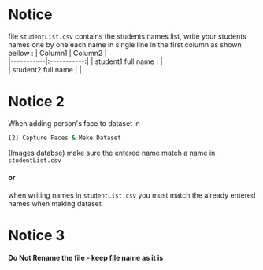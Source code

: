 # Notice

file `studentList.csv` contains the students names list, write your students names one by one each name in single line in the first column as shown bellow :
| Column1 | Column2 |  
|-----------|:-----------:|
| student1 full name | |  
| student2 full name | |

# Notice 2

When adding person's face to dataset in

```sh
[2] Capture Faces & Make Dataset
```

(Images databse) make sure the entered name match a name in `studentList.csv`

#### **or**

when writing names in `studentList.csv` you must match the already entered names when making dataset

# Notice 3

#### **Do Not Rename the file - keep file name as it is**
